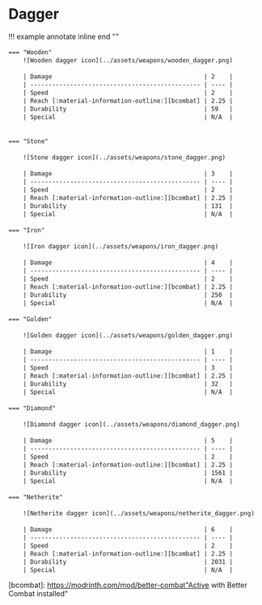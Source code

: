 # Dagger

!!! example annotate inline end ""

    === "Wooden"
        ![Wooden dagger icon](../assets/weapons/wooden_dagger.png)

        | Damage                                          | 2    |
        | ----------------------------------------------- | ---- |
        | Speed                                           | 2    |
        | Reach [:material-information-outline:][bcombat] | 2.25 |
        | Durability                                      | 59   |
        | Special                                         | N/A  |


    === "Stone"

        ![Stone dagger icon](../assets/weapons/stone_dagger.png)

        | Damage                                          | 3    |
        | ----------------------------------------------- | ---- |
        | Speed                                           | 2    |
        | Reach [:material-information-outline:][bcombat] | 2.25 |
        | Durability                                      | 131  |
        | Special                                         | N/A  |

    === "Iron"

        ![Iron dagger icon](../assets/weapons/iron_dagger.png)

        | Damage                                          | 4    |
        | ----------------------------------------------- | ---- |
        | Speed                                           | 2    |
        | Reach [:material-information-outline:][bcombat] | 2.25 |
        | Durability                                      | 250  |
        | Special                                         | N/A  |

    === "Golden"

        ![Golden dagger icon](../assets/weapons/golden_dagger.png)

        | Damage                                          | 1    |
        | ----------------------------------------------- | ---- |
        | Speed                                           | 3    |
        | Reach [:material-information-outline:][bcombat] | 2.25 |
        | Durability                                      | 32   |
        | Special                                         | N/A  |

    === "Diamond"

        ![Diamond dagger icon](../assets/weapons/diamond_dagger.png)

        | Damage                                          | 5    |
        | ----------------------------------------------- | ---- |
        | Speed                                           | 2    |
        | Reach [:material-information-outline:][bcombat] | 2.25 |
        | Durability                                      | 1561 |
        | Special                                         | N/A  |

    === "Netherite"

        ![Netherite dagger icon](../assets/weapons/netherite_dagger.png)

        | Damage                                          | 6    |
        | ----------------------------------------------- | ---- |
        | Speed                                           | 2    |
        | Reach [:material-information-outline:][bcombat] | 2.25 |
        | Durability                                      | 2031 |
        | Special                                         | N/A  |

[bcombat]: https://modrinth.com/mod/better-combat"Active with Better Combat installed"
